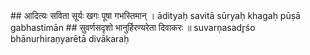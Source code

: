 <section data-markdown>
## आदित्यः सविता सूर्यः खगः पूषा गभस्तिमान् ।
ādityaḥ savitā sūryaḥ khagaḥ pūṣā gabhastimān
## सुवर्णसदृशो भानुर्हिरण्यरेता दिवाकरः ॥
suvarṇasadr̥śo bhānurhiraṇyarētā divākaraḥ
</section>
